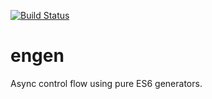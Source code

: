 [![Build Status](https://travis-ci.org/storehouse/engen.svg?branch=master)](http://travis-ci.org/storehouse/engen)

engen
=====

Async control flow using pure ES6 generators.
